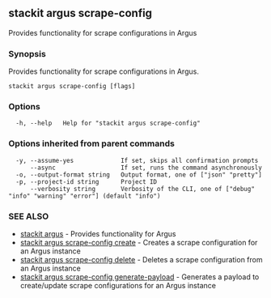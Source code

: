 ## stackit argus scrape-config

Provides functionality for scrape configurations in Argus

### Synopsis

Provides functionality for scrape configurations in Argus.

```
stackit argus scrape-config [flags]
```

### Options

```
  -h, --help   Help for "stackit argus scrape-config"
```

### Options inherited from parent commands

```
  -y, --assume-yes             If set, skips all confirmation prompts
      --async                  If set, runs the command asynchronously
  -o, --output-format string   Output format, one of ["json" "pretty"]
  -p, --project-id string      Project ID
      --verbosity string       Verbosity of the CLI, one of ["debug" "info" "warning" "error"] (default "info")
```

### SEE ALSO

* [stackit argus](./stackit_argus.md)	 - Provides functionality for Argus
* [stackit argus scrape-config create](./stackit_argus_scrape-config_create.md)	 - Creates a scrape configuration for an Argus instance
* [stackit argus scrape-config delete](./stackit_argus_scrape-config_delete.md)	 - Deletes a scrape configuration from an Argus instance
* [stackit argus scrape-config generate-payload](./stackit_argus_scrape-config_generate-payload.md)	 - Generates a payload to create/update scrape configurations for an Argus instance 

